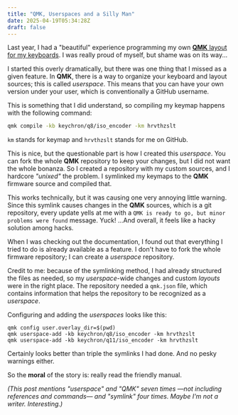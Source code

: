 ```yaml
---
title: "QMK, Userspaces and a Silly Man"
date: 2025-04-19T05:34:28Z
draft: false
---
```


Last year, I had a "beautiful" experience programming my own [**QMK** layout for my keyboards](/posts/create-custom-keyboard-layout-with-qmk-for-no-reason/). I was really proud of myself, but shame was on its way...

<!--more-->

I started this overly dramatically, but there was one thing that I missed as a given feature. In **QMK**, there is a way to organize your keyboard and layout sources; this is called _userspace_. This means that you can have your own version under your user, which is conventionally a GitHub username.

This is something that I did understand, so compiling my keymap happens with the following command:

```bash
qmk compile -kb keychron/q8/iso_encoder -km hrvthzslt
```

`km` stands for keymap and `hrvthzslt` stands for me on GitHub.

This is nice, but the questionable part is how I created this _userspace_. You can fork the whole **QMK** repository to keep your changes, but I did not want the whole bonanza. So I created a repository with my custom sources, and I hardcore _"unixed"_ the problem. I symlinked my keymaps to the **QMK** firmware source and compiled that.

This works technically, but it was causing one very annoying little warning. Since this symlink causes changes in the **QMK** sources, which is a git repository, every update yells at me with a `QMK is ready to go, but minor problems were found` message. Yuck! ...And overall, it feels like a hacky solution among hacks.

When I was checking out the documentation, I found out that everything I tried to do is already available as a feature. I don't have to fork the whole firmware repository; I can create a _userspace_ repository.

Credit to me: because of the symlinking method, I had already structured the files as needed, so my _userspace_-wide changes and custom _layouts_ were in the right place. The repository needed a `qmk.json` file, which contains information that helps the repository to be recognized as a _userspace_.

Configuring and adding the _userspaces_ looks like this:

```shell
qmk config user.overlay_dir=$(pwd)
qmk userspace-add -kb keychron/q8/iso_encoder -km hrvthzslt
qmk userspace-add -kb keychron/q11/iso_encoder -km hrvthzslt
```

Certainly looks better than triple the symlinks I had done. And no pesky warnings either.

So the **moral** of the story is: really read the friendly manual.

_(This post mentions "userspace" and "QMK" seven times —not including references and commands— and "symlink" four times. Maybe I'm not a writer. Interesting.)_
